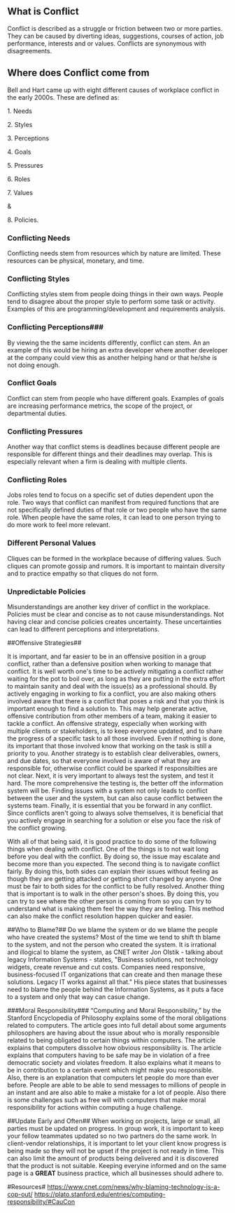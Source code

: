 ## What is Conflict ##
Conflict is described as a struggle or friction between two or more parties. They can be caused by diverting ideas, suggestions, courses of action, job performance, interests and or values. Conflicts are synonymous with disagreements. 

## Where does Conflict come from ##
Bell and Hart came up with eight different causes of workplace conflict in the early 2000s. These are defined as:
<p>1. Needs
<p>2. Styles
<p>3. Perceptions
<p>4. Goals
<p>5. Pressures
<p>6. Roles
<p>7. Values
<p>& 
<p>8. Policies. 

### Conflicting Needs ###
Conflicting needs stem from resources which by nature are limited. These resources can be physical, monetary, and time. 

### Conflicting Styles ###
Conflicting styles stem from people doing things in their own ways. People tend to disagree about the proper style to perform some task or activity. Examples of this are programming/development and requirements analysis. 

### Conflicting Perceptions###
By viewing the the same incidents differently, conflict can stem. An an example of this would be hiring an extra developer where another developer at the company could view this as another helping hand or that he/she is not doing enough. 

### Conflict Goals ###
Conflict can stem from people who have different goals. Examples of goals are increasing performance metrics, the scope of the project, or departmental duties. 

### Conflicting Pressures 
Another way that conflict stems is deadlines because different people are responsible for different things and their deadlines may overlap. This is especially relevant when a firm is dealing with multiple clients. 

### Conflicting Roles ###
Jobs roles tend to focus on a specific set of duties dependent upon the role. Two ways that conflict can manifest from required functions that are not specifically defined duties of that role or two people who have the same role. When people have the same roles, it can lead to one person trying to do more work to feel more relevant. 

### Different Personal Values ###
Cliques can be formed in the workplace because of differing values. Such cliques can promote gossip and rumors. It is important to maintain diversity and to practice empathy so that cliques do not form. 

### Unpredictable Policies ###
Misunderstandings are another key driver of conflict in the workplace. Policies must be clear and concise as to not cause misunderstandings. Not having clear and concise policies creates uncertainty. These uncertainties can lead to different perceptions and interpretations. 

##Offensive Strategies##

It is important, and far easier to be in an offensive position in a group conflict, rather than a defensive position when working to manage that conflict. It is well worth one's time to be actively mitigating a conflict rather waiting for the pot to boil over, as long as they are putting in the extra effort to maintain sanity and deal with the issue(s) as a professional should. By actively engaging in working to fix a conflict, you are also making others involved aware that there is a conflict that poses a risk and that you think is important enough to find a solution to. This may help generate active, offensive contribution from other members of a team, making it easier to tackle a conflict. An offensive strategy, especially when working with multiple clients or stakeholders, is to keep everyone updated, and to share the progress of a specific task to all those involved. Even if nothing is done, its important that those involved know that working on the task is still a priority to you. Another strategy is to establish clear deliverables, owners, and due dates, so that everyone involved is aware of what they are responsible for, otherwise conflict could be sparked if responsibilties are not clear. Next, it is very important to always test the system, and test it  hard. The more comprehensive the testing is, the better off the information system will be. Finding issues with a system not only leads to conflict between the user and the system, but can also cause conflict between the systems team. Finally, it is essential that you be forward in any conflict. Since conflicts aren't going to always solve themselves, it is beneficial that you actively engage in searching for a solution or else you face the risk of the conflict growing. 

With all of that being said, it is good practice to do some of the following things when dealing with conflict. One of the things is to not wait long before you deal with the conflict. By doing so, the issue may escalate and become more than you expected. The second thing is to navigate conflict fairly. By doing this, both sides can explain their issues without feeling as though they are getting attacked or getting short changed by anyone. One must be fair to both sides for the conflict to be fully resolved. Another thing that is important is to walk in the other person's shoes. By doing this, you can try to see where the other person is coming from so you can try to understand what is making them feel the way they are feeling. This method can also make the conflict resolution happen quicker and easier.

##Who to Blame?##
Do we blame the system or do we blame the people who have created the systems? Most of the time we tend to shift th blame to the system, and not the person who created the system. It is irrational and illogical to blame the system, as CNET writer Jon Olstik - talking about legacy Information Systems - states, "Business solutions, not technology widgets, create revenue and cut costs. Companies need responsive, business-focused IT organizations that can create and then manage these solutions. Legacy IT works against all that." His piece states that businesses need to blame the people behind the Information Systems, as it puts a face to a system and only that way can casue change. 

###Moral Responsibility###
“Computing and Moral Responsibility,” by the Stanford Encyclopedia of Philosophy explains some of the moral obligations related to computers.  The article goes into full detail about some arguments philosophers are having about the issue about who is morally responsible related to being obligated to certain things within computers.  The article explains that computers dissolve how obvious responsibility is.  The article explains that computers having to be safe may be in violation of a free democratic society and violates freedom.  It also explains what it means to be in contribution to a certain event which might make you responsible.  Also, there is an explanation that computers let people do more than ever before.  People are able to be able to send messages to millions of people in an instant and are also able to make a mistake for a lot of people.  Also there is some challenges such as free will with computers that make moral responsibility for actions within computing a huge challenge.


##Update Early and Often##
When working on projects, large or small, all parties must be updated on progress. In group work, it is important to keep your fellow teammates updated so no two partners do the same work. In client-vendor relationships, it is important to let your client know progress is being made so they will not be upset if the project is not ready in time. This can also limit the amount of products being delivered and it is discovered that the product is not suitable. Keeping everyine informed and on the same page is a <b>GREAT</b> business practice, which all businesses should adhere to.

#Resources#
https://www.cnet.com/news/why-blaming-technology-is-a-cop-out/
https://plato.stanford.edu/entries/computing-responsibility/#CauCon
